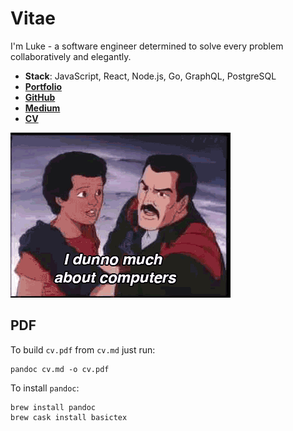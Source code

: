 # Vitae

I'm Luke - a software engineer determined to solve every problem collaboratively and elegantly.

- **Stack**: JavaScript, React, Node.js, Go, GraphQL, PostgreSQL
- **[Portfolio](https://www.level-out.com/)**
- **[GitHub](https://github.com/lukehedger)**
- **[Medium](https://medium.com/@level_out/)**
- **[CV](cv.md)**

![a CV gif](cv.gif)

## PDF

To build `cv.pdf` from `cv.md` just run:

```
pandoc cv.md -o cv.pdf
```

To install `pandoc`:

```
brew install pandoc
brew cask install basictex
```
